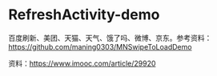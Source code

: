 # RefreshActivity-demo
百度刷新、美团、天猫、天气、饿了吗、微博、京东。参考资料：https://github.com/maning0303/MNSwipeToLoadDemo


资料：https://www.imooc.com/article/29920
